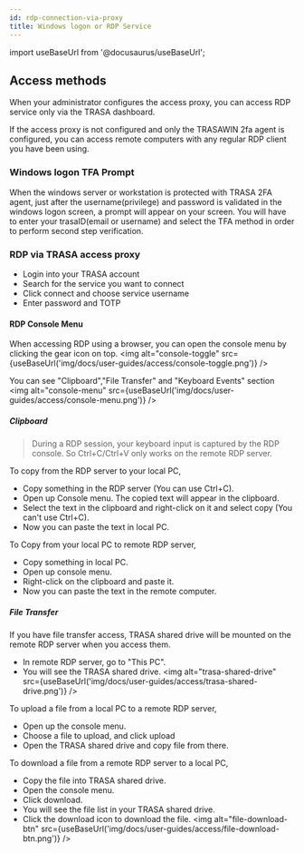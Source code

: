 ```yaml
---
id: rdp-connection-via-proxy
title: Windows logon or RDP Service
---
```


import useBaseUrl from '@docusaurus/useBaseUrl';


## Access methods

 When your administrator configures the access proxy, you can access RDP service only via the TRASA dashboard.

 If the access proxy is not configured and only the TRASAWIN 2fa agent is configured, you can access remote computers with any regular RDP client you have been using.

### Windows logon TFA Prompt
When the windows server or workstation is protected with TRASA 2FA agent, just after the username(privilege) and password is validated in the windows logon screen, a prompt will appear on your screen. You will have to enter your trasaID(email or username) and select the TFA method in order to perform second step verification.


### RDP via TRASA access proxy
* Login into your TRASA account
* Search for the service you want to connect
* Click connect and choose service username
* Enter password and TOTP 


#### RDP Console Menu
When accessing RDP using a browser, you can open the console menu by clicking the gear icon on top.
<img  alt="console-toggle" src={useBaseUrl('img/docs/user-guides/access/console-toggle.png')} />


You can see "Clipboard","File Transfer" and "Keyboard Events" section
<img  alt="console-menu" src={useBaseUrl('img/docs/user-guides/access/console-menu.png')} />

##### Clipboard
> During a RDP session, your keyboard input is captured by the RDP console. So Ctrl+C/Ctrl+V only works on the remote RDP server.

To copy from the RDP server to your local PC,
* Copy something in the RDP server (You can use Ctrl+C).
* Open up Console menu. The copied text will appear in the clipboard.
* Select the text in the clipboard and right-click on it and select copy (You can't use Ctrl+C). 
* Now you can paste the text in local PC.

To Copy from your local PC to remote RDP server,
* Copy something in local PC.
* Open up console menu.
* Right-click on the clipboard and paste it.
* Now you can paste the text in the remote computer.

##### File Transfer 
If you have file transfer access, TRASA shared drive will be mounted on the remote RDP server when you access them.
* In remote RDP server, go to "This PC".
* You will see the TRASA shared drive.
<img  alt="trasa-shared-drive" src={useBaseUrl('img/docs/user-guides/access/trasa-shared-drive.png')} />



To upload a file from a local PC to a remote RDP server,
* Open up the console menu.
* Choose a file to upload, and click upload
* Open the TRASA shared drive and copy file from there.


To download a file from a remote RDP server to a local PC,
* Copy the file into TRASA shared drive.
* Open the console menu.
* Click download.
* You will see the file list in your TRASA shared drive.
* Click the download icon to download the file.
<img  alt="file-download-btn" src={useBaseUrl('img/docs/user-guides/access/file-download-btn.png')} />



